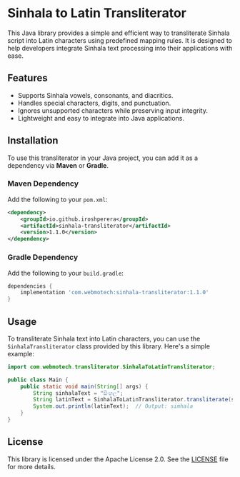 # Sinhala to Latin Transliterator

This Java library provides a simple and efficient way to transliterate Sinhala script into Latin characters using predefined mapping rules. It is designed to help developers integrate Sinhala text processing into their applications with ease.

## Features
- Supports Sinhala vowels, consonants, and diacritics.
- Handles special characters, digits, and punctuation.
- Ignores unsupported characters while preserving input integrity.
- Lightweight and easy to integrate into Java applications.

## Installation

To use this transliterator in your Java project, you can add it as a dependency via **Maven** or **Gradle**.

### **Maven Dependency**

Add the following to your `pom.xml`:

```xml
<dependency>
    <groupId>io.github.iroshperera</groupId>
    <artifactId>sinhala-transliterator</artifactId>
    <version>1.1.0</version>
</dependency>
```

### **Gradle Dependency**

Add the following to your `build.gradle`:

```gradle
dependencies {
    implementation 'com.webmotech:sinhala-transliterator:1.1.0'
}
```


## Usage

To transliterate Sinhala text into Latin characters, you can use the `SinhalaTransliterator` class provided by this library. Here's a simple example:

```java
import com.webmotech.transliterator.SinhalaToLatinTransliterator;

public class Main {
    public static void main(String[] args) {
        String sinhalaText = "සිංහල";
        String latinText = SinhalaToLatinTransliterator.transliterate(sinhalaText);
        System.out.println(latinText);  // Output: siṁhala
    }
}
```

## License

This library is licensed under the Apache License 2.0. See the [LICENSE](LICENSE) file for more details.

